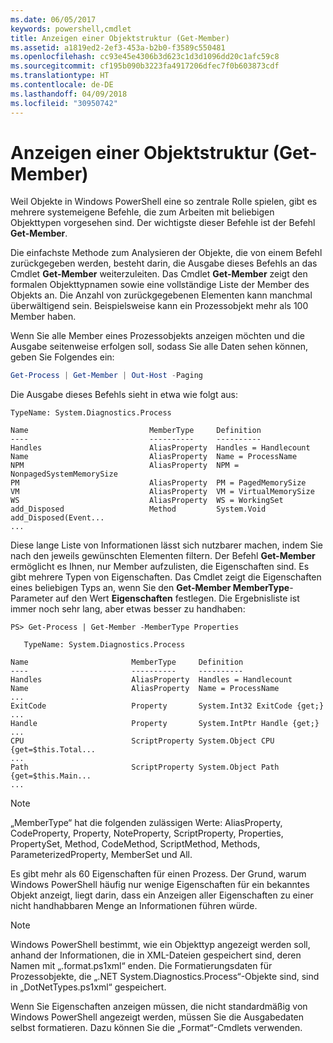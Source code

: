 ```yaml
---
ms.date: 06/05/2017
keywords: powershell,cmdlet
title: Anzeigen einer Objektstruktur (Get-Member)
ms.assetid: a1819ed2-2ef3-453a-b2b0-f3589c550481
ms.openlocfilehash: cc93e45e4306b3d623c1d3d1096dd20c1afc59c8
ms.sourcegitcommit: cf195b090b3223fa4917206dfec7f0b603873cdf
ms.translationtype: HT
ms.contentlocale: de-DE
ms.lasthandoff: 04/09/2018
ms.locfileid: "30950742"
---
```

# <a name="viewing-object-structure-get-member"></a>Anzeigen einer Objektstruktur (Get-Member)

Weil Objekte in Windows PowerShell eine so zentrale Rolle spielen, gibt es mehrere systemeigene Befehle, die zum Arbeiten mit beliebigen Objekttypen vorgesehen sind. Der wichtigste dieser Befehle ist der Befehl **Get-Member**.

Die einfachste Methode zum Analysieren der Objekte, die von einem Befehl zurückgegeben werden, besteht darin, die Ausgabe dieses Befehls an das Cmdlet **Get-Member** weiterzuleiten. Das Cmdlet **Get-Member** zeigt den formalen Objekttypnamen sowie eine vollständige Liste der Member des Objekts an. Die Anzahl von zurückgegebenen Elementen kann manchmal überwältigend sein. Beispielsweise kann ein Prozessobjekt mehr als 100 Member haben.

Wenn Sie alle Member eines Prozessobjekts anzeigen möchten und die Ausgabe seitenweise erfolgen soll, sodass Sie alle Daten sehen können, geben Sie Folgendes ein:

```powershell
Get-Process | Get-Member | Out-Host -Paging
```

Die Ausgabe dieses Befehls sieht in etwa wie folgt aus:

```output
TypeName: System.Diagnostics.Process

Name                           MemberType     Definition
----                           ----------     ----------
Handles                        AliasProperty  Handles = Handlecount
Name                           AliasProperty  Name = ProcessName
NPM                            AliasProperty  NPM = NonpagedSystemMemorySize
PM                             AliasProperty  PM = PagedMemorySize
VM                             AliasProperty  VM = VirtualMemorySize
WS                             AliasProperty  WS = WorkingSet
add_Disposed                   Method         System.Void add_Disposed(Event...
...
```

Diese lange Liste von Informationen lässt sich nutzbarer machen, indem Sie nach den jeweils gewünschten Elementen filtern. Der Befehl **Get-Member** ermöglicht es Ihnen, nur Member aufzulisten, die Eigenschaften sind. Es gibt mehrere Typen von Eigenschaften. Das Cmdlet zeigt die Eigenschaften eines beliebigen Typs an, wenn Sie den **Get-Member MemberType**-Parameter auf den Wert **Eigenschaften** festlegen. Die Ergebnisliste ist immer noch sehr lang, aber etwas besser zu handhaben:

```
PS> Get-Process | Get-Member -MemberType Properties

   TypeName: System.Diagnostics.Process

Name                       MemberType     Definition
----                       ----------     ----------
Handles                    AliasProperty  Handles = Handlecount
Name                       AliasProperty  Name = ProcessName
...
ExitCode                   Property       System.Int32 ExitCode {get;}
...
Handle                     Property       System.IntPtr Handle {get;}
...
CPU                        ScriptProperty System.Object CPU {get=$this.Total...
...
Path                       ScriptProperty System.Object Path {get=$this.Main...
...
```

> [!NOTE]
> „MemberType“ hat die folgenden zulässigen Werte: AliasProperty, CodeProperty, Property, NoteProperty, ScriptProperty, Properties, PropertySet, Method, CodeMethod, ScriptMethod, Methods, ParameterizedProperty, MemberSet und All.

Es gibt mehr als 60 Eigenschaften für einen Prozess. Der Grund, warum Windows PowerShell häufig nur wenige Eigenschaften für ein bekanntes Objekt anzeigt, liegt darin, dass ein Anzeigen aller Eigenschaften zu einer nicht handhabbaren Menge an Informationen führen würde.

> [!NOTE]
> Windows PowerShell bestimmt, wie ein Objekttyp angezeigt werden soll, anhand der Informationen, die in XML-Dateien gespeichert sind, deren Namen mit „.format.ps1xml“ enden. Die Formatierungsdaten für Prozessobjekte, die „.NET System.Diagnostics.Process“-Objekte sind, sind in „DotNetTypes.ps1xml“ gespeichert.

Wenn Sie Eigenschaften anzeigen müssen, die nicht standardmäßig von Windows PowerShell angezeigt werden, müssen Sie die Ausgabedaten selbst formatieren. Dazu können Sie die „Format“-Cmdlets verwenden.